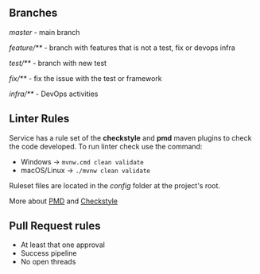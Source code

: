 ## Branches

_master_ - main branch

_feature/**_ - branch with features that is not a test, fix or devops infra

_test/**_ - branch with new test

_fix/**_ - fix the issue with the test or framework

_infra/**_ - DevOps activities

## Linter Rules
Service has a rule set of the __checkstyle__ and __pmd__ maven plugins to check the code developed. To run linter check use the command:
* Windows -> `mvnw.cmd clean validate`
* macOS/Linux -> `./mvnw clean validate`

Ruleset files are located in the _config_ folder at the project's root.

More about <a href="https://pmd.github.io/">PMD</a> and <a href="https://checkstyle.sourceforge.io/">Checkstyle</a>

## Pull Request rules

* At least that one approval
* Success pipeline
* No open threads
